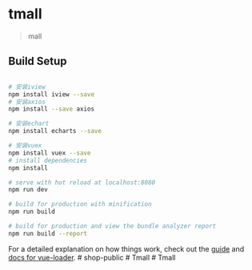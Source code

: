 # tmall

> mall

## Build Setup

``` bash

# 安装iview
npm install iview --save
# 安装axios
npm install --save axios

# 安装echart
npm install echarts --save

# 安装vuex
npm install vuex --save
# install dependencies
npm install

# serve with hot reload at localhost:8080
npm run dev

# build for production with minification
npm run build

# build for production and view the bundle analyzer report
npm run build --report
```

For a detailed explanation on how things work, check out the [guide](http://vuejs-templates.github.io/webpack/) and [docs for vue-loader](http://vuejs.github.io/vue-loader).
#   s h o p - p u b l i c 
 
 #   T m a l l 
 
 #   T m a l l 
 
 